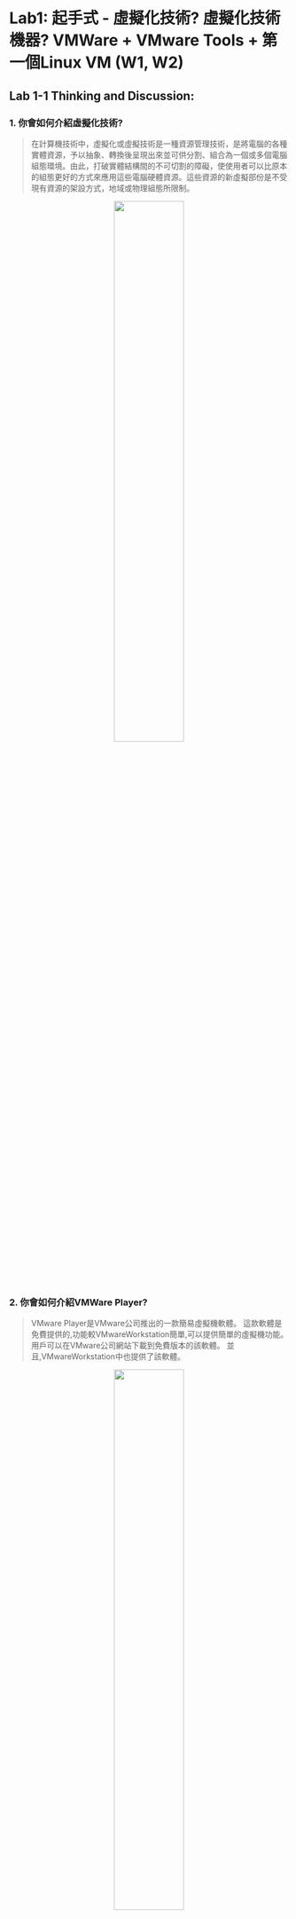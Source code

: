 # Lab1: 起手式 - 虛擬化技術? 虛擬化技術機器? VMWare + VMware Tools + 第一個Linux VM (W1, W2)

## Lab 1-1 Thinking and Discussion:

### 1. 你會如何介紹虛擬化技術?

> 在計算機技術中，虛擬化或虛擬技術是一種資源管理技術，是將電腦的各種實體資源，予以抽象、轉換後呈現出來並可供分割、組合為一個或多個電腦組態環境。由此，打破實體結構間的不可切割的障礙，使使用者可以比原本的組態更好的方式來應用這些電腦硬體資源。這些資源的新虛擬部份是不受現有資源的架設方式，地域或物理組態所限制。

<div align="center">
     <img 
      src="https://user-images.githubusercontent.com/55008636/156907025-fafaee85-97eb-4eb7-ba76-93bc143e5eed.png" 
      width="50%" height="50%">
    </div>
    


### 2. 你會如何介紹VMWare Player?

>  VMware Player是VMware公司推出的一款簡易虛擬機軟體。 這款軟體是免費提供的,功能較VMwareWorkstation簡單,可以提供簡單的虛擬機功能。 用戶可以在VMware公司網站下載到免費版本的該軟體。 並且,VMwareWorkstation中也提供了該軟體。

<div align="center">
     <img 
      src="https://user-images.githubusercontent.com/89304181/156908849-47d3a24a-0f1a-44cd-b340-d7b72da2eb5e.png" 
      width="50%" height="50%">
    </div>
  
    
## Lab 1-2 安裝VMWare & Download Link

![image](https://user-images.githubusercontent.com/55008636/156907075-277f3aca-2f98-4e12-817e-46d4748d53ce.png)


## Lab 1-3A 第1個Linux VM: 安裝Ubuntu 20.04 LST by VMWare

![image](https://user-images.githubusercontent.com/55008636/156907197-94223767-011a-4788-abb5-5b8018656380.png)

## Lab 1-3B 第1個Linux VM: 安裝Ubuntu 22.04 LST by VirtualBox

![image](https://user-images.githubusercontent.com/89304181/221395947-d2915d07-e082-47dc-87ba-538caa9cac29.png)


